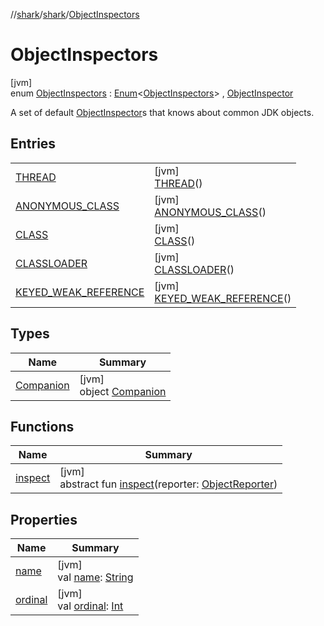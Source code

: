 //[shark](../../../index.md)/[shark](../index.md)/[ObjectInspectors](index.md)

# ObjectInspectors

[jvm]\
enum [ObjectInspectors](index.md) : [Enum](https://kotlinlang.org/api/latest/jvm/stdlib/kotlin/-enum/index.html)&lt;[ObjectInspectors](index.md)&gt; , [ObjectInspector](../-object-inspector/index.md)

A set of default [ObjectInspector](../-object-inspector/index.md)s that knows about common JDK objects.

## Entries

| | |
|---|---|
| [THREAD](-t-h-r-e-a-d/index.md) | [jvm]<br>[THREAD](-t-h-r-e-a-d/index.md)() |
| [ANONYMOUS_CLASS](-a-n-o-n-y-m-o-u-s_-c-l-a-s-s/index.md) | [jvm]<br>[ANONYMOUS_CLASS](-a-n-o-n-y-m-o-u-s_-c-l-a-s-s/index.md)() |
| [CLASS](-c-l-a-s-s/index.md) | [jvm]<br>[CLASS](-c-l-a-s-s/index.md)() |
| [CLASSLOADER](-c-l-a-s-s-l-o-a-d-e-r/index.md) | [jvm]<br>[CLASSLOADER](-c-l-a-s-s-l-o-a-d-e-r/index.md)() |
| [KEYED_WEAK_REFERENCE](-k-e-y-e-d_-w-e-a-k_-r-e-f-e-r-e-n-c-e/index.md) | [jvm]<br>[KEYED_WEAK_REFERENCE](-k-e-y-e-d_-w-e-a-k_-r-e-f-e-r-e-n-c-e/index.md)() |

## Types

| Name | Summary |
|---|---|
| [Companion](-companion/index.md) | [jvm]<br>object [Companion](-companion/index.md) |

## Functions

| Name | Summary |
|---|---|
| [inspect](../-object-inspector/inspect.md) | [jvm]<br>abstract fun [inspect](../-object-inspector/inspect.md)(reporter: [ObjectReporter](../-object-reporter/index.md)) |

## Properties

| Name | Summary |
|---|---|
| [name](../-on-analysis-progress-listener/-step/-p-a-r-s-i-n-g_-h-e-a-p_-d-u-m-p/index.md#-372974862%2FProperties%2F-1562156115) | [jvm]<br>val [name](../-on-analysis-progress-listener/-step/-p-a-r-s-i-n-g_-h-e-a-p_-d-u-m-p/index.md#-372974862%2FProperties%2F-1562156115): [String](https://kotlinlang.org/api/latest/jvm/stdlib/kotlin/-string/index.html) |
| [ordinal](../-on-analysis-progress-listener/-step/-p-a-r-s-i-n-g_-h-e-a-p_-d-u-m-p/index.md#-739389684%2FProperties%2F-1562156115) | [jvm]<br>val [ordinal](../-on-analysis-progress-listener/-step/-p-a-r-s-i-n-g_-h-e-a-p_-d-u-m-p/index.md#-739389684%2FProperties%2F-1562156115): [Int](https://kotlinlang.org/api/latest/jvm/stdlib/kotlin/-int/index.html) |
